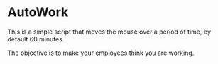 # AutoWork

This is a simple script that moves the mouse over a period of time, by default 60 minutes. 

The objective is to make your employees think you are working. 

